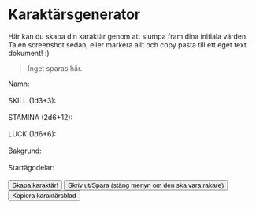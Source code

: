 # Karaktärsgenerator

Här kan du skapa din karaktär genom att slumpa fram dina initiala värden. Ta en screenshot sedan, eller markera allt och copy pasta till ett eget text dokument! :)
> Inget sparas här.

<script src="//cdn.jsdelivr.net/npm/marked/marked.min.js"></script>
<script src="character-generator.js"></script>
<script src="ascii-ansikte.js"></script>
<div class="generator-container">
    <label for="name">Namn:</label>
    <div id="name" contenteditable="true" class="editable-field"></div>
    <label for="skill">SKILL (1d3+3):</label>
    <div id="skill" contenteditable="true" class="editable-field"></div>
    <label for="stamina">STAMINA (2d6+12):</label>
    <div id="stamina" contenteditable="true" class="editable-field"></div>
    <label for="luck">LUCK (1d6+6):</label>
    <div id="luck" contenteditable="true" class="editable-field"></div>
    <label for="background">Bakgrund:</label>
    <div id="background" contenteditable="true" class="editable-field"></div>
    <label for="possessions">Startägodelar:</label>
<div id="possessions" contenteditable="true" class="editable-field"></div>
    <button onclick="slumpaKaraktar()">Skapa karaktär!</button>
    <button onclick="printCharacterSheet()">Skriv ut/Spara (stäng menyn om den ska vara rakare)</button>
    <button onclick="copyCharacterSheet()">Kopiera karaktärsblad</button>
</div>
